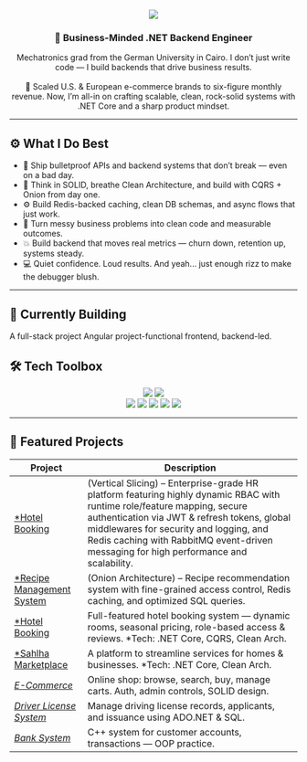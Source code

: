 <h1 align="center">
  <img src="https://readme-typing-svg.herokuapp.com/?font=Righteous&size=35&center=true&vCenter=true&width=550&height=70&duration=4000&lines=Hello+Hello!+👋;+I'm+Omar+Saad!" />
</h1>

<h3 align="center">🧩 Business-Minded .NET Backend Engineer</h3>

<p align="center">
Mechatronics grad from the German University in Cairo. I don’t just write code — I build backends that drive business results.  
<br><br>
🚀 Scaled U.S. & European e-commerce brands to six-figure monthly revenue. Now, I’m all-in on crafting scalable, clean, rock-solid systems with .NET Core and a sharp product mindset.
</p>

---

## ⚙️ What I Do Best

- 🔧 Ship bulletproof APIs and backend systems that don’t break — even on a bad day.  
- 🧠 Think in SOLID, breathe Clean Architecture, and build with CQRS + Onion from day one.  
- ⚙️ Build Redis-backed caching, clean DB schemas, and async flows that just work.  
- 🧩 Turn messy business problems into clean code and measurable outcomes.  
- 💥 Build backend that moves real metrics — churn down, retention up, systems steady.  
- 💻 Quiet confidence. Loud results. And yeah... just enough rizz to make the debugger blush.

---

## 🚧 Currently Building

A full-stack project Angular project-functional frontend, backend-led.


## 🛠️ Tech Toolbox

<div align="center">
  <img src="https://skillicons.dev/icons?i=dotnet,c,cpp,typescript,angular,html,css,bootstrap,tailwind" />
  <img src="https://skillicons.dev/icons?i=postgres,sqlite,git,github,vscode,linux,postman,docker,aws,azure" />
  <br/>
  <img src="https://img.shields.io/badge/C%23-239120?style=for-the-badge&logo=c-sharp&logoColor=white" />
  <img src="https://img.shields.io/badge/SQL-4479A1?style=for-the-badge&logo=sql&logoColor=white" />
  <img src="https://img.shields.io/badge/Jira-0052CC?style=for-the-badge&logo=jira&logoColor=white" />
  <img src="https://img.shields.io/badge/Trello-026AA7?style=for-the-badge&logo=trello&logoColor=white" />
  <img src="https://img.shields.io/badge/Swagger-85EA2D?style=for-the-badge&logo=swagger&logoColor=black" />
</div>

---

## 🚀 Featured Projects

| Project | Description |
|---------|--------------|
| [*Hotel Booking](https://github.com/Mero0077/HRSystem) |  (Vertical Slicing) – Enterprise-grade HR platform featuring highly dynamic RBAC with runtime role/feature mapping, secure authentication via JWT & refresh tokens, global middlewares for security and logging, and Redis caching with RabbitMQ event-driven messaging for high performance and scalability. |
| [*Recipe Management System](https://github.com/Mero0077/FoodRecipes) |  (Onion Architecture) – Recipe recommendation system with fine-grained access control, Redis caching, and optimized SQL queries. |
| [*Hotel Booking](https://github.com/Mero0077/Hotel-Management) | Full-featured hotel booking system — dynamic rooms, seasonal pricing, role-based access & reviews. *Tech: .NET Core, CQRS, Clean Arch. |
| [*Sahlha Marketplace](https://github.com/Mero0077/SahlhaApp) | A platform to streamline services for homes & businesses. *Tech: .NET Core, Clean Arch. |
| [*E-Commerce*](https://github.com/Mero0077/E-CommerceProject) | Online shop: browse, search, buy, manage carts. Auth, admin controls, SOLID design. |
| [*Driver License System*](https://github.com/Mero0077/DriverLicenseSystemF) | Manage driving license records, applicants, and issuance using ADO.NET & SQL. |
| [*Bank System*](https://github.com/Mero0077/Bank-System) | C++ system for customer accounts, transactions — OOP practice. |



